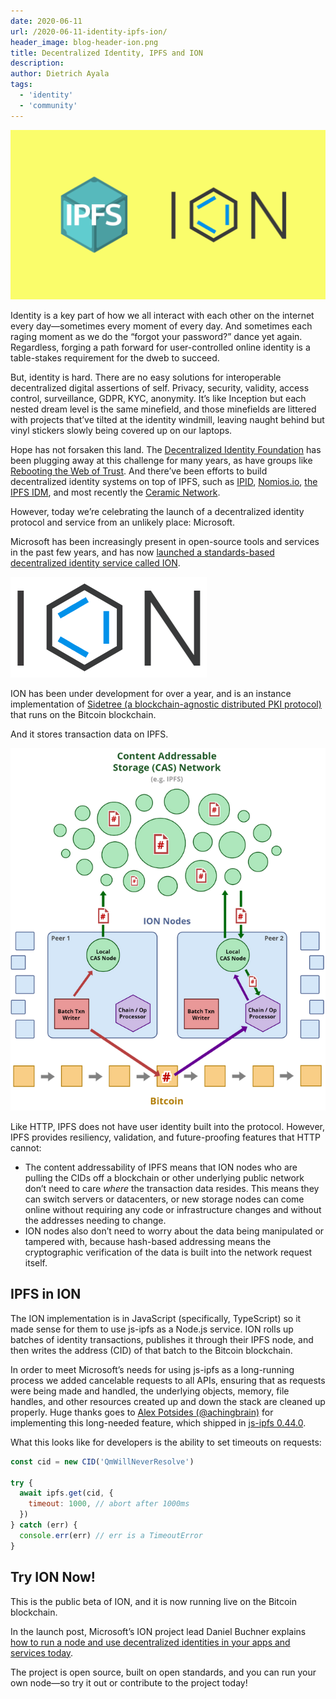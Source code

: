 ```yaml
---
date: 2020-06-11
url: /2020-06-11-identity-ipfs-ion/
header_image: blog-header-ion.png
title: Decentralized Identity, IPFS and ION
description:
author: Dietrich Ayala
tags:
  - 'identity'
  - 'community'
---
```


![IPFS logo and ION logo](./ipfs-ion-header.png)

Identity is a key part of how we all interact with each other on the internet every day—sometimes every moment of every day. And sometimes each raging moment as we do the “forgot your password?” dance yet again. Regardless, forging a path forward for user-controlled online identity is a table-stakes requirement for the dweb to succeed.

But, identity is hard. There are no easy solutions for interoperable decentralized digital assertions of self. Privacy, security, validity, access control, surveillance, GDPR, KYC, anonymity. It’s like Inception but each nested dream level is the same minefield, and those minefields are littered with projects that’ve tilted at the identity windmill, leaving naught behind but vinyl stickers slowly being covered up on our laptops.

Hope has not forsaken this land. The [Decentralized Identity Foundation](https://identity.foundation/) has been plugging away at this challenge for many years, as have groups like [Rebooting the Web of Trust](https://www.weboftrust.info/). And there’ve been efforts to build decentralized identity systems on top of IPFS, such as [IPID](https://github.com/johnnycrunch/ipid), [Nomios.io](https://nomios.io/), [the IPFS IDM](https://github.com/ipfs-shipyard/pm-idm), and most recently the [Ceramic Network](https://www.ceramic.network/).

However, today we’re celebrating the launch of a decentralized identity protocol and service from an unlikely place: Microsoft.

Microsoft has been increasingly present in open-source tools and services in the past few years, and has now [launched a standards-based decentralized identity service called ION](https://techcommunity.microsoft.com/t5/identity-standards-blog/ion-booting-up-the-network/ba-p/1441552).

![ION logo](./ion-logo.png)

ION has been under development for over a year, and is an instance implementation of [Sidetree (a blockchain-agnostic distributed PKI protocol)](https://github.com/decentralized-identity/sidetree) that runs on the Bitcoin blockchain.

And it stores transaction data on IPFS.

![ION architecture diagram](./ion-architecture.png)

Like HTTP, IPFS does not have user identity built into the protocol. However, IPFS provides resiliency, validation, and future-proofing features that HTTP cannot:

- The content addressability of IPFS means that ION nodes who are pulling the CIDs off a blockchain or other underlying public network don’t need to care _where_ the transaction data resides. This means they can switch servers or datacenters, or new storage nodes can come online without requiring any code or infrastructure changes and without the addresses needing to change.
- ION nodes also don’t need to worry about the data being manipulated or tampered with, because hash-based addressing means the cryptographic verification of the data is built into the network request itself.

## IPFS in ION

The ION implementation is in JavaScript (specifically, TypeScript) so it made sense for them to use js-ipfs as a Node.js service. ION rolls up batches of identity transactions, publishes it through their IPFS node, and then writes the address (CID) of that batch to the Bitcoin blockchain.

In order to meet Microsoft’s needs for using js-ipfs as a long-running process we added cancelable requests to all APIs, ensuring that as requests were being made and handled, the underlying objects, memory, file handles, and other resources created up and down the stack are cleaned up properly. Huge thanks goes to [Alex Potsides (@achingbrain)](https://github.com/achingbrain) for implementing this long-needed feature, which shipped in [js-ipfs 0.44.0](https://blog.ipfs.io/2020-05-21-js-ipfs-0-44/).

What this looks like for developers is the ability to set timeouts on requests:

```javascript
const cid = new CID('QmWillNeverResolve')

try {
  await ipfs.get(cid, {
    timeout: 1000, // abort after 1000ms
  })
} catch (err) {
  console.err(err) // err is a TimeoutError
}
```

## Try ION Now!

This is the public beta of ION, and it is now running live on the Bitcoin blockchain.

In the launch post, Microsoft’s ION project lead Daniel Buchner explains [how to run a node and use decentralized identities in your apps and services today](https://techcommunity.microsoft.com/t5/identity-standards-blog/ion-booting-up-the-network/ba-p/1441552).

The project is open source, built on open standards, and you can run your own node—so try it out or contribute to the project today!
